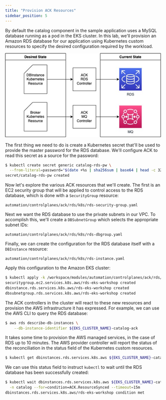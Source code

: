 ```yaml
---
title: "Provision ACK Resources"
sidebar_position: 5
---
```


By default the catalog component in the sample application uses a MySQL database running as a pod in the EKS cluster. In this lab, we'll provision an Amazon RDS database for our application using Kubernetes custom resources to specify the desired configuration required by the workload.

![ACK reconciler concept](./assets/ack-desired-current.jpg)

The first thing we need to do is create a Kubernetes secret that'll be used to provide the master password for the RDS database. We'll configure ACK to read this secret as a source for the password:

```bash hook=create-secret
$ kubectl create secret generic catalog-rds-pw \
  --from-literal=password="$(date +%s | sha256sum | base64 | head -c 32)" -n catalog
secret/catalog-rds-pw created
```

Now let's explore the various ACK resources that we'll create. The first is an EC2 security group that will be applied to control access to the RDS database, which is done with a `SecurityGroup` resource:

```file
automation/controlplanes/ack/rds/k8s/rds-security-group.yaml
```

Next we want the RDS database to use the private subnets in our VPC. To accomplish this, we'll create a `DBSubnetGroup` which selects the appropriate subnet IDs:

```file
automation/controlplanes/ack/rds/k8s/rds-dbgroup.yaml
```

Finally, we can create the configuration for the RDS database itself with a `DBInstance` resource:

```file
automation/controlplanes/ack/rds/k8s/rds-instance.yaml
```

Apply this configuration to the Amazon EKS cluster:

```bash wait=30
$ kubectl apply -k /workspace/modules/automation/controlplanes/ack/rds/k8s
securitygroup.ec2.services.k8s.aws/rds-eks-workshop created
dbinstance.rds.services.k8s.aws/rds-eks-workshop created
dbsubnetgroup.rds.services.k8s.aws/rds-eks-workshop created
```

The ACK controllers in the cluster will react to these new resources and provision the AWS infrastructure it has expressed. For example, we can use the AWS CLI to query the RDS database:

```bash
$ aws rds describe-db-instances \
    --db-instance-identifier ${EKS_CLUSTER_NAME}-catalog-ack
```

It takes some time to provision the AWS managed services, in the case of RDS up to 10 minutes. The AWS provider controller will report the status of the reconciliation in the status field of the Kubernetes custom resources.

```bash
$ kubectl get dbinstances.rds.services.k8s.aws ${EKS_CLUSTER_NAME}-catalog-ack -n catalog -o yaml | yq '.status'
```

We can use this status field to instruct `kubectl` to wait until the RDS database has been successfully created:

```bash timeout=1080
$ kubectl wait dbinstances.rds.services.k8s.aws ${EKS_CLUSTER_NAME}-catalog-ack \
  -n catalog --for=condition=ACK.ResourceSynced --timeout=15m
dbinstances.rds.services.k8s.aws/rds-eks-workshop condition met
```
